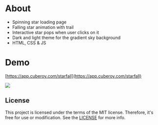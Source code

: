 # About
- Spinning star loading page
- Falling star animation with trail
- Interactive star pops when user clicks on it
- Dark and light theme for the gradient sky background
- HTML, CSS & JS

# Demo
[https://app.cuberoy.com/starfall](https://app.cuberoy.com/starfall)

<img src="https://github.com/cuberoy/starfall/blob/main/demo.gif">

## License
This project is licensed under the terms of the MIT license. Therefore, it's free for use or modification. See the [LICENSE](https://github.com/cuberoy/starfall/blob/main/LICENSE) for more info.

